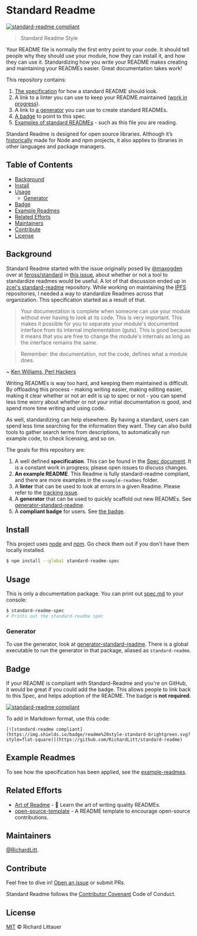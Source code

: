 # Standard Readme

[![standard-readme compliant](https://img.shields.io/badge/readme%20style-standard-brightgreen.svg?style=flat-square)](https://github.com/RichardLitt/standard-readme)

> Standard Readme Style

Your README file is normally the first entry point to your code. It should tell people why they should use your module, how they can install it, and how they can use it. Standardizing how you write your README makes creating and maintaining your READMEs easier. Great documentation takes work!

This repository contains:

1. [The specification](spec.md) for how a standard README should look.
2. A link to a linter you can use to keep your README maintained ([work in progress](https://github.com/RichardLitt/standard-readme/issues/5)).
3. A link to [a generator](https://github.com/RichardLitt/generator-standard-readme) you can use to create standard READMEs.
4. [A badge](#badge) to point to this spec.
5. [Examples of standard READMEs](example-readmes/) - such as this file you are reading.

Standard Readme is designed for open source libraries. Although it’s [historically](#background) made for Node and npm projects, it also applies to libraries in other languages and package managers.


## Table of Contents

- [Background](#background)
- [Install](#install)
- [Usage](#usage)
	- [Generator](#generator)
- [Badge](#badge)
- [Example Readmes](#example-readmes)
- [Related Efforts](#related-efforts)
- [Maintainers](#maintainers)
- [Contribute](#contribute)
- [License](#license)

## Background

Standard Readme started with the issue originally posed by [@maxogden](https://github.com/maxogden) over at [feross/standard](https://github.com/feross/standard) in [this issue](https://github.com/feross/standard/issues/141), about whether or not a tool to standardize readmes would be useful. A lot of that discussion ended up in [zcei's standard-readme](https://github.com/zcei/standard-readme/issues/1) repository. While working on maintaining the [IPFS](https://github.com/ipfs) repositories, I needed a way to standardize Readmes across that organization. This specification started as a result of that.

> Your documentation is complete when someone can use your module without ever
having to look at its code. This is very important. This makes it possible for
you to separate your module's documented interface from its internal
implementation (guts). This is good because it means that you are free to
change the module's internals as long as the interface remains the same.

> Remember: the documentation, not the code, defines what a module does.

~ [Ken Williams, Perl Hackers](http://mathforum.org/ken/perl_modules.html#document)

Writing READMEs is way too hard, and keeping them maintained is difficult. By offloading this process - making writing easier, making editing easier, making it clear whether or not an edit is up to spec or not - you can spend less time worry about whether or not your initial documentation is good, and spend more time writing and using code.

As well, standardizing can help elsewhere. By having a standard, users can spend less time searching for the information they want. They can also build tools to gather search terms from descriptions, to automatically run example code, to check licensing, and so on.

The goals for this repository are:

1. A well defined **specification**. This can be found in the [Spec document](spec.md). It is a constant work in progress; please open issues to discuss changes.
2. **An example README**. This Readme is fully standard-readme compliant, and there are more examples in the `example-readmes` folder.
3. A **linter** that can be used to look at errors in a given Readme. Please refer to the [tracking issue](https://github.com/RichardLitt/standard-readme/issues/5).
4. A **generator** that can be used to quickly scaffold out new READMEs. See [generator-standard-readme](https://github.com/RichardLitt/generator-standard-readme).
5. A **compliant badge** for users. See [the badge](#badge).

## Install

This project uses [node](http://nodejs.org) and [npm](https://npmjs.com). Go check them out if you don't have them locally installed.

```sh
$ npm install --global standard-readme-spec
```

## Usage

This is only a documentation package. You can print out [spec.md](spec.md) to your console:

```sh
$ standard-readme-spec
# Prints out the standard-readme spec
```

### Generator

To use the generator, look at [generator-standard-readme](https://github.com/RichardLitt/generator-standard-readme). There is a global executable to run the generator in that package, aliased as `standard-readme`.

## Badge

If your README is compliant with Standard-Readme and you're on GitHub, it would be great if you could add the badge. This allows people to link back to this Spec, and helps adoption of the README. The badge is **not required**.

[![standard-readme compliant](https://img.shields.io/badge/readme%20style-standard-brightgreen.svg?style=flat-square)](https://github.com/RichardLitt/standard-readme)

To add in Markdown format, use this code:

```
[![standard-readme compliant](https://img.shields.io/badge/readme%20style-standard-brightgreen.svg?style=flat-square)](https://github.com/RichardLitt/standard-readme)
```

## Example Readmes

To see how the specification has been applied, see the [example-readmes](example-readmes/).

## Related Efforts

- [Art of Readme](https://github.com/noffle/art-of-readme) - 💌 Learn the art of writing quality READMEs.
- [open-source-template](https://github.com/davidbgk/open-source-template/) - A README template to encourage open-source contributions.

## Maintainers

[@RichardLitt](https://github.com/RichardLitt).

## Contribute

Feel free to dive in! [Open an issue](https://github.com/RichardLitt/standard-readme/issues/new) or submit PRs.

Standard Readme follows the [Contributor Covenant](http://contributor-covenant.org/version/1/3/0/) Code of Conduct.

## License

[MIT](LICENSE) © Richard Littauer
